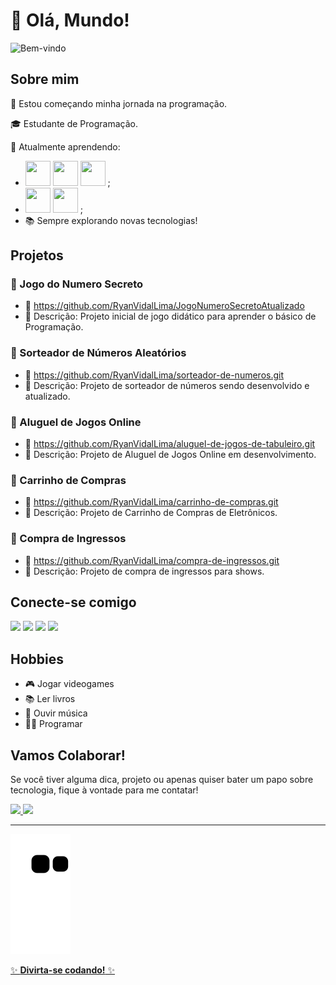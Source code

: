 # 👋 Olá, Mundo!

![Bem-vindo](https://media.giphy.com/media/EfROMmCzNFAid4HJrM/giphy.gif?cid=790b761147n3s0ittasvbmt3gr58rxevpvwygfphpdyj0unw&ep=v1_gifs_search&rid=giphy.gif&ct=g)

## Sobre mim
🚀 Estou começando minha jornada na programação.

🎓 Estudante de Programação.

🌱 Atualmente aprendendo:
- <img src="https://cdn.jsdelivr.net/gh/devicons/devicon@latest/icons/javascript/javascript-original.svg" width="40" height="40"/> <img src="https://cdn.jsdelivr.net/gh/devicons/devicon@latest/icons/css3/css3-original.svg" width="40" height="40"/> <img src="https://cdn.jsdelivr.net/gh/devicons/devicon@latest/icons/html5/html5-original.svg" width="40" height="40"/> ;
- <img src="https://cdn.jsdelivr.net/gh/devicons/devicon@latest/icons/git/git-original.svg" width="40" height="40"/> <img src="https://cdn.jsdelivr.net/gh/devicons/devicon@latest/icons/github/github-original.svg" width="40" height="40"/> ;
- 📚 Sempre explorando novas tecnologias!

## Projetos
### 📁 Jogo do Numero Secreto
- 🔗 https://github.com/RyanVidalLima/JogoNumeroSecretoAtualizado
- 📖 Descrição: Projeto inicial de jogo didático para aprender o básico de Programação.
### 📁 Sorteador de Números Aleatórios
- 🔗 https://github.com/RyanVidalLima/sorteador-de-numeros.git
- 📖 Descrição: Projeto de sorteador de números sendo desenvolvido e atualizado.
### 📁 Aluguel de Jogos Online
- 🔗 https://github.com/RyanVidalLima/aluguel-de-jogos-de-tabuleiro.git
- 📖 Descrição: Projeto de Aluguel de Jogos Online em desenvolvimento.
### 📁 Carrinho de Compras
- 🔗 https://github.com/RyanVidalLima/carrinho-de-compras.git
- 📖 Descrição: Projeto de Carrinho de Compras de Eletrônicos.
### 📁 Compra de Ingressos
- 🔗 https://github.com/RyanVidalLima/compra-de-ingressos.git
- 📖 Descrição: Projeto de compra de ingressos para shows.

## Conecte-se comigo
<div>
<a href="https://www.youtube.com/channel/UCJ2_KNYlEnZSGyGYksukhpQ" target="_blank"><img loading="lazy" src="https://img.shields.io/badge/YouTube-FF0000?style=for-the-badge&logo=youtube&logoColor=white" target="_blank"></a>
<a href="https://www.instagram.com/ryanvidal.lima" target="_blank"><img loading="lazy" src="https://img.shields.io/badge/-Instagram-%23E4405F?style=for-the-badge&logo=instagram&logoColor=white" target="_blank"></a>
<a href = "mailto:ryanvidal.lima2@gmail.com"><img loading="lazy" src="https://img.shields.io/badge/Gmail-D14836?style=for-the-badge&logo=gmail&logoColor=white" target="_blank"></a>
<a href="https://www.linkedin.com/in/ryan-vidal" target="_blank"><img loading="lazy" src="https://img.shields.io/badge/-LinkedIn-%230077B5?style=for-the-badge&logo=linkedin&logoColor=white" target="_blank"></a>
</div>

## Hobbies
- 🎮 Jogar videogames
- 📚 Ler livros
- 🎵 Ouvir música
- 🧑‍💻 Programar

## Vamos Colaborar!
Se você tiver alguma dica, projeto ou apenas quiser bater um papo sobre tecnologia, fique à vontade para me contatar!

<div>
<a href="https://github.com/RyanVidalLima">
<img loading="lazy" height="180em" src="https://github-readme-stats.vercel.app/api/top-langs/?username=RyanVidalLima&layout=compact&langs_count=7&theme=dracula"/>
<img loading="lazy" height="180em" src="https://github-readme-stats.vercel.app/api?username=RyanVidalLima&show_icons=true&theme=dracula&include_all_commits=true&count_private=true"/>
</div>

---

![Snake animation](https://github.com/RyanVidalLima/RyanVidalLima/blob/output/github-contribution-grid-snake.svg)

✨ **Divirta-se codando!** ✨
